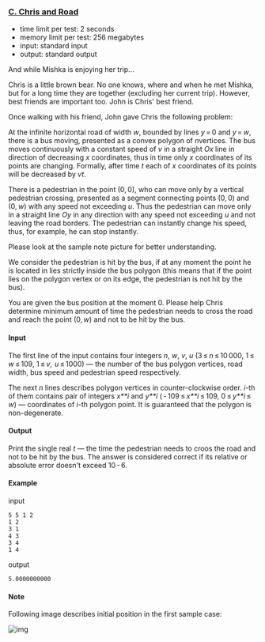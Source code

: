 ### [C. Chris and Road](http://codeforces.com/problemset/problem/703/C)

- time limit per test: 2 seconds
- memory limit per test: 256 megabytes
- input: standard input
- output: standard output

And while Mishka is enjoying her trip...

Chris is a little brown bear. No one knows, where and when he met Mishka, but for a long time they are together (excluding her current trip). However, best friends are important too. John is Chris' best friend.

Once walking with his friend, John gave Chris the following problem:

At the infinite horizontal road of width *w*, bounded by lines *y* = 0 and *y* = *w*, there is a bus moving, presented as a convex polygon of *n*vertices. The bus moves continuously with a constant speed of *v* in a straight *Ox* line in direction of decreasing *x* coordinates, thus in time only *x* coordinates of its points are changing. Formally, after time *t* each of *x* coordinates of its points will be decreased by *vt*.

There is a pedestrian in the point (0, 0), who can move only by a vertical pedestrian crossing, presented as a segment connecting points (0, 0) and (0, *w*) with any speed not exceeding *u*. Thus the pedestrian can move only in a straight line *Oy* in any direction with any speed not exceeding *u* and not leaving the road borders. The pedestrian can instantly change his speed, thus, for example, he can stop instantly.

Please look at the sample note picture for better understanding.

We consider the pedestrian is hit by the bus, if at any moment the point he is located in lies strictly inside the bus polygon (this means that if the point lies on the polygon vertex or on its edge, the pedestrian is not hit by the bus).

You are given the bus position at the moment 0. Please help Chris determine minimum amount of time the pedestrian needs to cross the road and reach the point (0, *w*) and not to be hit by the bus.

#### Input

The first line of the input contains four integers *n*, *w*, *v*, *u* (3 ≤ *n* ≤ 10 000, 1 ≤ *w* ≤ 109, 1 ≤ *v*,  *u* ≤ 1000) — the number of the bus polygon vertices, road width, bus speed and pedestrian speed respectively.

The next *n* lines describes polygon vertices in counter-clockwise order. *i*-th of them contains pair of integers *x**i* and *y**i* ( - 109 ≤ *x**i* ≤ 109, 0 ≤ *y**i* ≤ *w*) — coordinates of *i*-th polygon point. It is guaranteed that the polygon is non-degenerate.

#### Output

Print the single real *t* — the time the pedestrian needs to croos the road and not to be hit by the bus. The answer is considered correct if its relative or absolute error doesn't exceed 10 - 6.

#### Example

input

```
5 5 1 2
1 2
3 1
4 3
3 4
1 4
```

output

```
5.0000000000
```

#### Note

Following image describes initial position in the first sample case:

![img](http://codeforces.com/predownloaded/63/6b/636b3a29deae4428cbf36211370e1e33bfcaeeff.png)
